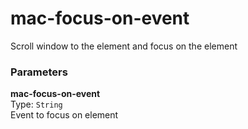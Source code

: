 
mac-focus-on-event
===
Scroll window to the element and focus on the element  
  
### Parameters
**mac-focus-on-event**  
Type: `String`  
Event to focus on element  
  

